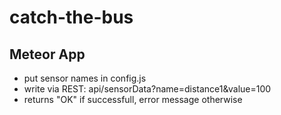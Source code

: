 # catch-the-bus

## Meteor App

- put sensor names in config.js
- write via REST: api/sensorData?name=distance1&value=100
- returns "OK" if successfull, error message otherwise